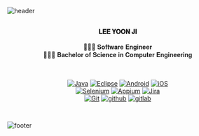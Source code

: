![header](https://capsule-render.vercel.app/api?type=waving&&color=gradient&height=100&section=header&fontSize=90)


<div align = "center">

<br/>
<strong> 𝐋𝐄𝐄 𝐘𝐎𝐎𝐍 𝐉𝐈 </strong><br><br>
👩🏻‍💻 𝐒𝐨𝐟𝐭𝐰𝐚𝐫𝐞 𝐄𝐧𝐠𝐢𝐧𝐞𝐞𝐫 <br>
👩🏻‍🎓 𝐁𝐚𝐜𝐡𝐞𝐥𝐨𝐫 𝐨𝐟 𝐒𝐜𝐢𝐞𝐧𝐜𝐞 𝐢𝐧 𝐂𝐨𝐦𝐩𝐮𝐭𝐞𝐫 𝐄𝐧𝐠𝐢𝐧𝐞𝐞𝐫𝐢𝐧𝐠 <br>

<br/><br/>
[![Java](https://img.shields.io/badge/Java-73A1FB?style=flat&logo=java&logoColor=white)](https://docs.oracle.com/javase/8/docs/api/overview-summary.html)
[![Eclipse](https://img.shields.io/badge/Eclipse-blue?style=flat&logo=Eclipse&logoColor=white)](https://www.eclipse.org/)
[![Android](https://img.shields.io/badge/Android-A1C837?style=flat&logo=android&logoColor=white)](https://developer.android.com/docs)
[![iOS](https://img.shields.io/badge/iOS-red?style=flat&logo=ios&logoColor=white)](https://developer.apple.com/kr/)
<br/>
[![Selenium](https://img.shields.io/badge/Selenium-00B400?style=flat&logo=Selenium&logoColor=white)](https://www.selenium.dev/documentation/en/)
[![Appium](https://img.shields.io/badge/Appium-00A8D4?style=flat&logo=appium&logoColor=white)](https://github.com/appium/appium)
[![Jira](https://img.shields.io/badge/-Jira-navy?style=flat&logo=jira&logoColor=white)](https://github.com/lee-yoon-ji)
<br/>
[![Git](https://img.shields.io/badge/-Git-orange?style=flat&logo=git&logoColor=white)](https://github.com/lee-yoon-ji)
[![github](https://img.shields.io/badge/-github-black?style=flat&logo=github&logoColor=white)](https://github.com/lee-yoon-ji)
[![gitlab](https://img.shields.io/badge/-gitlab-purple?style=flat&logo=gitlab&logoColor=white)](https://github.com/lee-yoon-ji)
<br/>
</div>

<br/>

![footer](https://capsule-render.vercel.app/api?type=waving&&color=gradient&height=100&section=footer&fontSize=90)






<!---
[![Cucumber](https://img.shields.io/badge/Cucumber-03A617?style=flat&logo=cucumber&logoColor=white)](https://cucumber.io/docs)
[![C++](https://img.shields.io/badge/C++-00599D?style=flat&logo=cplusplus&logoColor=white)](http://www.cplusplus.com/)
[![Python](https://img.shields.io/badge/Python-yellow?style=flat&logo=python&logoColor=white)](https://docs.python.org/ko/3/)
[![JUnit](https://img.shields.io/badge/JUnit-FF0000?style=flat&logo=JUnit&logoColor=white)](https://junit.org/junit5/docs/current/user-guide/)
[![Kotlin](https://img.shields.io/badge/Kotlin-06ABFF?style=flat&logo=kotlin&logoColor=white)](https://kotlinlang.org/docs/home.html)
[![Flutter](https://img.shields.io/badge/Flutter-45D1FD?style=flat&logo=flutter&logoColor=white)](https://flutter-ko.dev/docs)
[![Swift](https://img.shields.io/badge/Swift-FF562D?style=flat&logo=swift&logoColor=white)](https://github.com/lee-yoon-ji)
[![React](https://img.shields.io/badge/React-4AD5FF?style=flat&logo=react&logoColor=white)](https://github.com/lee-yoon-ji)
[![NodeJS](https://img.shields.io/badge/NodeJS-22741C?style=flat&logo=Node.js&logoColor=white)](https://github.com/lee-yoon-ji)

[![Archive Badge](http://img.shields.io/badge/-Archive-black?style=flat-square&logo=github&link=Archive/)](https://github.com/lamlyg)
[![Notion Badge](http://img.shields.io/badge/-Notion-black?style=flat-square&logo=notion&link=Notion/)](https://www.notion.so/colossal-diplodocus-eb8/a1410ab0552941cdb3d23fd56d741feb)
[![PLAYLIST Badge](http://img.shields.io/badge/-PLAYLIST-black?style=flat-square&logo=spotify&link=PLAYLIST/)](https://open.spotify.com/playlist/4xwJblPWVeMmteYDqcPzXl?si=4f2f0e96f86443ad)
<br/><br/>
  
[![Archive Badge](http://img.shields.io/badge/-Archive-black?style=flat-square&logo=github&link=Archive/)](https://github.com/lamlyg)
[![Notion Badge](http://img.shields.io/badge/-Notion-black?style=flat-square&logo=notion&link=Notion/)](https://www.notion.so/colossal-diplodocus-eb8/a1410ab0552941cdb3d23fd56d741feb)
[![PLAYLIST Badge](http://img.shields.io/badge/-PLAYLIST-black?style=flat-square&logo=spotify&link=PLAYLIST/)](https://open.spotify.com/playlist/4xwJblPWVeMmteYDqcPzXl?si=4f2f0e96f86443ad)
[![BLOG Badge](http://img.shields.io/badge/-BLOG-black?style=flat-square&logo=naver&link=BLOG/)](https://blog.naver.com/lamlyg)

  ﹏﹏﹏﹏﹏﹏﹏﹏
lee-yoon-ji/lee-yoon-ji is a ✨ special ✨ repository because its `README.md` (this file) appears on your GitHub profile.
You can click the Preview link to take a look at your changes.
- 👋 Hi, I’m @lee-yoon-ji
- 👀 I’m interested in ...
- 🌱 I’m currently learning ...
- 💞️ I’m looking to collaborate on ...
- 📫 How to reach me ...
--->
